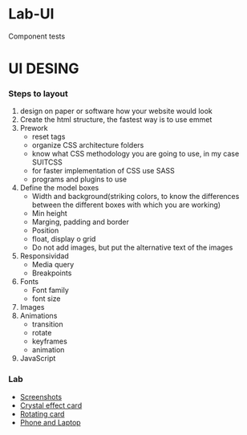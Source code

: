 # Lab-UI
Component tests
# UI DESING
### Steps to layout
1. design on paper or software how your website would look
2. Create the html structure, the fastest way is to use emmet
3. Prework
    - reset tags
    - organize CSS architecture folders
    - know what CSS methodology you are going to use, in my case SUITCSS
    - for faster implementation of CSS use SASS
    - programs and plugins to use
4. Define the model boxes
    - Width and background(striking colors, to know the differences between the different boxes with which you are working)
    - Min height
    - Marging, padding and border
    - Position
    - float, display o grid
    - Do not add images, but put the alternative text of the images
5. Responsividad
    - Media query
    - Breakpoints
6. Fonts
    - Font family
    - font size
7. Images
8. Animations
    - transition
    - rotate
    - keyframes
    - animation
9. JavaScript


### Lab
- [Screenshots](https://github.com/isaacanteparac/Lab-UI/blob/master/SCREENSHOT.md)
- [Crystal effect card](https://github.com/isaacanteparac/Lab-UI/tree/master/crystal%20effect%20card)
- [Rotating card](https://github.com/isaacanteparac/Lab-UI/tree/master/rotating%20card)
- [Phone and Laptop](https://github.com/isaacanteparac/Lab-UI/tree/master/computer-phone)
